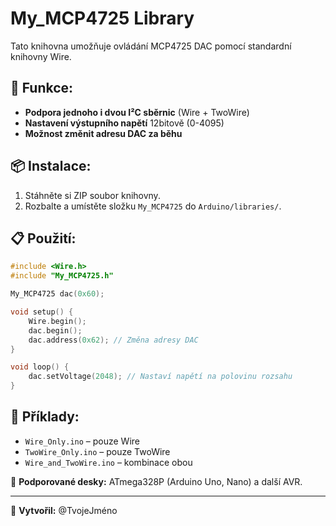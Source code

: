 # My_MCP4725 Library

Tato knihovna umožňuje ovládání MCP4725 DAC pomocí standardní knihovny Wire.

## 📌 Funkce:
- **Podpora jednoho i dvou I²C sběrnic** (Wire + TwoWire)
- **Nastavení výstupního napětí** 12bitově (0-4095)
- **Možnost změnit adresu DAC za běhu**

## 📦 Instalace:
1. Stáhněte si ZIP soubor knihovny.
2. Rozbalte a umístěte složku `My_MCP4725` do `Arduino/libraries/`.

## 📋 Použití:
```cpp
#include <Wire.h>
#include "My_MCP4725.h"

My_MCP4725 dac(0x60);

void setup() {
    Wire.begin();
    dac.begin();
    dac.address(0x62); // Změna adresy DAC
}

void loop() {
    dac.setVoltage(2048); // Nastaví napětí na polovinu rozsahu
}
```
## 📂 Příklady:
- `Wire_Only.ino` – pouze Wire
- `TwoWire_Only.ino` – pouze TwoWire
- `Wire_and_TwoWire.ino` – kombinace obou

🎯 **Podporované desky:** ATmega328P (Arduino Uno, Nano) a další AVR.

---
📌 **Vytvořil:** @TvojeJméno